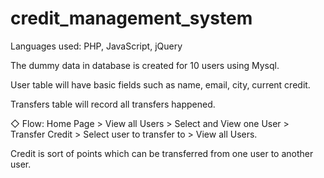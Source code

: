 # credit_management_system

Languages used: PHP, JavaScript, jQuery

The dummy data in database is created for 10 users using Mysql.

User table will have basic fields such as name, email, city, current credit. 

Transfers table will record all transfers happened.

◇ Flow: Home Page > View all Users > Select and View one User > Transfer Credit > Select user to transfer to > View all Users.

Credit is sort of points which can be transferred from one user to another user.
